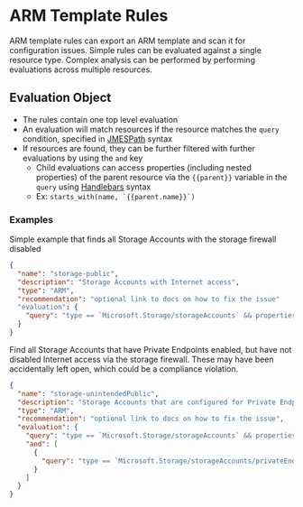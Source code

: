# ARM Template Rules

ARM template rules can export an ARM template and scan it for configuration issues. Simple rules can be evaluated against a single resource type. Complex analysis can be performed by performing evaluations across multiple resources.

## Evaluation Object

- The rules contain one top level evaluation
- An evaluation will match resources if the resource matches the `query` condition, specified in [JMESPath](https://jmespath.org/) syntax
- If resources are found, they can be further filtered with further evaluations by using the `and` key
  - Child evaluations can access properties (including nested properties) of the parent resource via the `{{parent}}` variable in the `query` using [Handlebars](https://handlebarsjs.com/) syntax
  - Ex: `` starts_with(name, `{{parent.name}}`) ``

### Examples

Simple example that finds all Storage Accounts with the storage firewall disabled

```json
{
  "name": "storage-public",
  "description": "Storage Accounts with Internet access",
  "type": "ARM",
  "recommendation": "optional link to docs on how to fix the issue"
  "evaluation": {
    "query": "type == `Microsoft.Storage/storageAccounts` && properties.networkAcls.defaultAction == `Allow`"
  }
}
```

Find all Storage Accounts that have Private Endpoints enabled, but have not disabled Internet access via the storage firewall. These may have been accidentally left open, which could be a compliance violation.

```json
{
  "name": "storage-unintendedPublic",
  "description": "Storage Accounts that are configured for Private Endpoint but still allow Internet traffic",
  "type": "ARM",
  "recommendation": "optional link to docs on how to fix the issue",
  "evaluation": {
    "query": "type == `Microsoft.Storage/storageAccounts` && properties.networkAcls.defaultAction == `Allow`",
    "and": [
      {
        "query": "type == `Microsoft.Storage/storageAccounts/privateEndpointConnections` && starts_with(name, `{{parent.name}}/`)"
      }
    ]
  }
}
```
